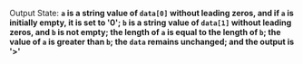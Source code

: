 Output State: **`a` is a string value of `data[0]` without leading zeros, and if `a` is initially empty, it is set to '0'; `b` is a string value of `data[1]` without leading zeros, and `b` is not empty; the length of `a` is equal to the length of `b`; the value of `a` is greater than `b`; the `data` remains unchanged; and the output is '>'**
